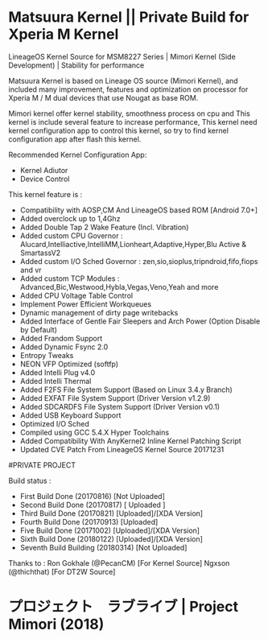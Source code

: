 # Matsuura Kernel || Private Build for Xperia M Kernel

LineageOS Kernel Source for MSM8227 Series | Mimori Kernel (Side Development) | Stability for performance

Matsuura Kernel is based on Lineage OS source (Mimori Kernel), and included many improvement, features and optimization on processor for Xperia M / M dual devices that use Nougat as base ROM. 

Mimori kernel offer kernel stability, smoothness process on cpu and This kernel is include several feature to increase performance, This kernel need kernel configuration app to control this kernel, so try to find kernel configuration app after flash this kernel.

Recommended Kernel Configuration App:
- Kernel Adiutor 
- Device Control

This kernel feature is :
- Compatibility with AOSP,CM And LineageOS based ROM [Android 7.0+]
- Added overclock up to 1,4Ghz
- Added Double Tap 2 Wake Feature (Incl. Vibration)
- Added custom CPU Governor 
: Alucard,Intelliactive,IntelliMM,Lionheart,Adaptive,Hyper,Blu Active & SmartassV2
- Added custom I/O Sched Governor 
: zen,sio,sioplus,tripndroid,fifo,fiops and vr
- Added custom TCP Modules
: Advanced,Bic,Westwood,Hybla,Vegas,Veno,Yeah and more
- Added CPU Voltage Table Control
- Implement Power Efficient Workqueues
- Dynamic management of dirty page writebacks
- Added Interface of Gentle Fair Sleepers and Arch Power (Option Disable by Default)
- Added Frandom Support
- Added Dynamic Fsync 2.0
- Entropy Tweaks
- NEON VFP Optimized (softfp)
- Added Intelli Plug v4.0
- Added Intelli Thermal
- Added F2FS File System Support (Based on Linux 3.4.y Branch)
- Added EXFAT File System Support (Driver Version v1.2.9)
- Added SDCARDFS File System Support (Driver Version v0.1)
- Added USB Keyboard Support
- Optimized I/O Sched
- Compiled using GCC 5.4.X Hyper Toolchains
- Added Compatibility With AnyKernel2 Inline Kernel Patching Script
- Updated CVE Patch From LineageOS Kernel Source 20171231

#PRIVATE PROJECT

Build status :
- First  Build      Done           (20170816) [Not Uploaded]
- Second Build      Done           (20170817) [  Uploaded  ]
- Third  Build      Done           (20170821) [Uploaded]/[XDA Version]
- Fourth Build      Done	   (20170913) [Uploaded]
- Five   Build	    Done	   (20171002) [Uploaded]/[XDA Version]
- Sixth  Build 	    Done 	   (20180122) [Uploaded]/[XDA Version]
- Seventh Build     Building	   (20180314) [Not Uploaded]

Thanks to :
Ron Gokhale (@PecanCM)    [For Kernel Source]
Ngxson      (@thichthat)  [For DT2W Source]

# プロジェクト　ラブライブ | Project Mimori (2018)
